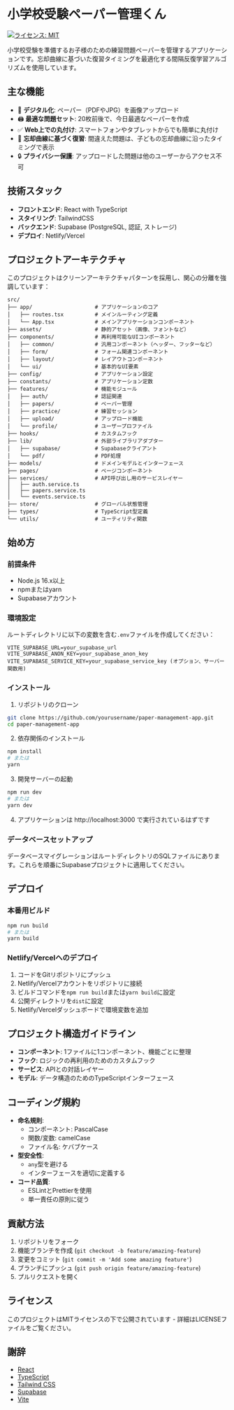 # 小学校受験ペーパー管理くん

[![ライセンス: MIT](https://img.shields.io/badge/License-MIT-blue.svg)](https://opensource.org/licenses/MIT)

小学校受験を準備するお子様のための練習問題ペーパーを管理するアプリケーションです。忘却曲線に基づいた復習タイミングを最適化する間隔反復学習アルゴリズムを使用しています。

## 主な機能

- 📝 **デジタル化**: ペーパー（PDFやJPG）を画像アップロード
- 🖨️ **最適な問題セット**: 20枚前後で、今日最適なペーパーを作成
- ✅ **Web上での丸付け**: スマートフォンやタブレットからでも簡単に丸付け
- 🔄 **忘却曲線に基づく復習**: 間違えた問題は、子どもの忘却曲線に沿ったタイミングで表示
- 🔒 **プライバシー保護**: アップロードした問題は他のユーザーからアクセス不可

## 技術スタック

- **フロントエンド**: React with TypeScript
- **スタイリング**: TailwindCSS
- **バックエンド**: Supabase (PostgreSQL, 認証, ストレージ)
- **デプロイ**: Netlify/Vercel

## プロジェクトアーキテクチャ

このプロジェクトはクリーンアーキテクチャパターンを採用し、関心の分離を強調しています：

```
src/
├── app/                    # アプリケーションのコア
│   ├── routes.tsx          # メインルーティング定義
│   └── App.tsx             # メインアプリケーションコンポーネント
├── assets/                 # 静的アセット（画像、フォントなど）
├── components/             # 再利用可能なUIコンポーネント
│   ├── common/             # 汎用コンポーネント（ヘッダー、フッターなど）
│   ├── form/               # フォーム関連コンポーネント
│   ├── layout/             # レイアウトコンポーネント
│   └── ui/                 # 基本的なUI要素
├── config/                 # アプリケーション設定
├── constants/              # アプリケーション定数
├── features/               # 機能モジュール
│   ├── auth/               # 認証関連
│   ├── papers/             # ペーパー管理
│   ├── practice/           # 練習セッション
│   ├── upload/             # アップロード機能
│   └── profile/            # ユーザープロファイル
├── hooks/                  # カスタムフック
├── lib/                    # 外部ライブラリアダプター
│   ├── supabase/           # Supabaseクライアント
│   └── pdf/                # PDF処理
├── models/                 # ドメインモデルとインターフェース
├── pages/                  # ページコンポーネント
├── services/               # API呼び出し用のサービスレイヤー
│   ├── auth.service.ts
│   ├── papers.service.ts
│   └── events.service.ts
├── store/                  # グローバル状態管理
├── types/                  # TypeScript型定義
└── utils/                  # ユーティリティ関数
```

## 始め方

### 前提条件

- Node.js 16.x以上
- npmまたはyarn
- Supabaseアカウント

### 環境設定

ルートディレクトリに以下の変数を含む`.env`ファイルを作成してください：

```
VITE_SUPABASE_URL=your_supabase_url
VITE_SUPABASE_ANON_KEY=your_supabase_anon_key
VITE_SUPABASE_SERVICE_KEY=your_supabase_service_key (オプション、サーバー関数用)
```

### インストール

1. リポジトリのクローン
```bash
git clone https://github.com/yourusername/paper-management-app.git
cd paper-management-app
```

2. 依存関係のインストール
```bash
npm install
# または
yarn
```

3. 開発サーバーの起動
```bash
npm run dev
# または
yarn dev
```

4. アプリケーションは http://localhost:3000 で実行されているはずです

### データベースセットアップ

データベースマイグレーションはルートディレクトリのSQLファイルにあります。これらを順番にSupabaseプロジェクトに適用してください。

## デプロイ

### 本番用ビルド

```bash
npm run build
# または
yarn build
```

### Netlify/Vercelへのデプロイ

1. コードをGitリポジトリにプッシュ
2. Netlify/Vercelアカウントをリポジトリに接続
3. ビルドコマンドを`npm run build`または`yarn build`に設定
4. 公開ディレクトリを`dist`に設定
5. Netlify/Vercelダッシュボードで環境変数を追加

## プロジェクト構造ガイドライン

- **コンポーネント**: 1ファイルに1コンポーネント、機能ごとに整理
- **フック**: ロジックの再利用のためのカスタムフック
- **サービス**: APIとの対話レイヤー
- **モデル**: データ構造のためのTypeScriptインターフェース

## コーディング規約

- **命名規則**:
  - コンポーネント: PascalCase
  - 関数/変数: camelCase
  - ファイル名: ケバブケース
- **型安全性**:
  - `any`型を避ける
  - インターフェースを適切に定義する
- **コード品質**:
  - ESLintとPrettierを使用
  - 単一責任の原則に従う

## 貢献方法

1. リポジトリをフォーク
2. 機能ブランチを作成 (`git checkout -b feature/amazing-feature`)
3. 変更をコミット (`git commit -m 'Add some amazing feature'`)
4. ブランチにプッシュ (`git push origin feature/amazing-feature`)
5. プルリクエストを開く

## ライセンス

このプロジェクトはMITライセンスの下で公開されています - 詳細はLICENSEファイルをご覧ください。

## 謝辞

- [React](https://reactjs.org/)
- [TypeScript](https://www.typescriptlang.org/)
- [Tailwind CSS](https://tailwindcss.com/)
- [Supabase](https://supabase.io/)
- [Vite](https://vitejs.dev/)